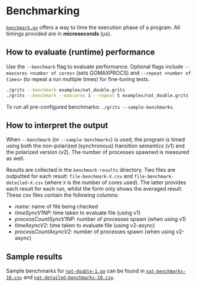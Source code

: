 # Benchmarking

[`benchmark.go`](./benchmark.go) offers a way to time the execution phase of a program.
All timings provided are in **microseconds** (µs).

## How to evaluate (runtime) performance

Use the `--benchmark` flag to evaluate performance.
Optional flags include `--maxcores <number of cores>` (sets GOMAXPROCS) and `--repeat <number of times>` (to repeat a run multiple times) for fine-tuning tests.

```bash
./grits --benchmark examples/nat_double.grits
./grits --benchmark --maxcores 1 --repeat 5 examples/nat_double.grits
```

To run all pre-configured benchmarks: `./grits --sample-benchmarks`.

## How to interpret the output

When `--benchmark` (or `--sample-benchmarks`) is used, the program is timed using both the non-polarized (synchronous) transition semantics (v1) and the polarized version (v2).
The number of processes spawned is measured as well.

Results are collected in the `benchmark-results` directory.
Two files are outputted for each result: `file-benchmark-X.csv` and `file-benchmark-detailed-X.csv` (where `X` is the number of cores used).
The latter provides each result for each run, whilst the form only shows the averaged result.
These csv files contain the following columns:

- *name*: name of file being checked
- *timeSyncV1NP*: time taken to evaluate file (using v1)
- *processCountSyncV1NP*: number of processes spawn (when using v1)
- *timeAsyncV2*: time taken to evaluate file (using v2-async)
- *processCountAsyncV2*: number of processes spawn (when using v2-async)
<!-- - *timeSyncV2*: time taken to evaluate file (using v2-sync)
- *processCountSyncV2*: number of processes spawn (when using v2-sync) -->

## Sample results

Sample benchmarks for [`nat-double-1.go`](./compare/nat-double/nat-double-1.grits) can be found in [`nat-benchmarks-10.csv`](./compare/nat-double/sample-results/nat-benchmarks-10.csv) and [`nat-detailed-benchmarks-10.csv`](./compare/nat-double/sample-results/nat-detailed-benchmarks-10.csv).
